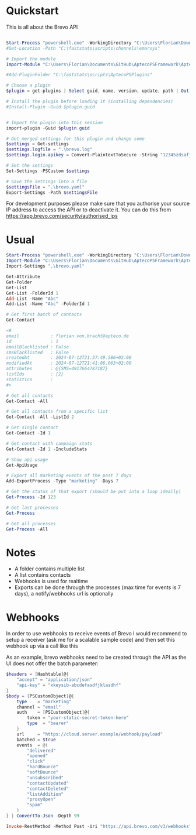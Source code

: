 # Quickstart

This is all about the Brevo API

```PowerShell

Start-Process "powershell.exe" -WorkingDirectory "C:\Users\Florian\Downloads\Brevo"
#Set-Location -Path "C:\faststats\scripts\channels\emarsys"

# Import the module
Import-Module "C:\Users\Florian\Documents\GitHub\AptecoPSFramework\AptecoPSFramework" #-Verbose

#Add-PluginFolder "C:\faststats\scripts\AptecoPSPlugins"

# Choose a plugin
$plugin = get-plugins | Select guid, name, version, update, path | Out-GridView -PassThru | Select -first 1

# Install the plugin before loading it (installing dependencies)
#Install-Plugin -Guid $plugin.guid


# Import the plugin into this session
import-plugin -Guid $plugin.guid

# Get merged settings for this plugin and change some
$settings = Get-settings
$settings.logfile = ".\brevo.log"
$settings.login.apikey = Convert-PlaintextToSecure -String "12345zdsafjhgas"

# Set the settings
Set-Settings -PSCustom $settings

# Save the settings into a file
$settingsFile = ".\brevo.yaml"
Export-Settings -Path $settingsFile

```

For development purposes please make sure that you authorise your source IP address to access the API or to deactivate it. You can do this from https://app.brevo.com/security/authorised_ips

# Usual

```PowerShell
Start-Process "powershell.exe" -WorkingDirectory "C:\Users\Florian\Downloads\Brevo"
Import-Module "C:\Users\Florian\Documents\GitHub\AptecoPSFramework\AptecoPSFramework"
Import-Settings ".\brevo.yaml"

Get-Attribute
Get-Folder
Get-List
Get-List -FolderId 1
Add-List -Name "Abc"
Add-List -Name "Abc" -FolderId 1

# Get first batch of contacts
Get-Contact

<#
email            : florian.von.bracht@apteco.de
id               : 1
emailBlacklisted : False
smsBlacklisted   : False
createdAt        : 2024-07-12T21:37:49.586+02:00
modifiedAt       : 2024-07-12T21:41:06.063+02:00
attributes       : @{SMS=4917664787187}
listIds          : {2}
statistics       :
#>

# Get all contacts
Get-Contact -All

# Get all contacts from a specific list
Get-Contact -All -ListId 2

# Get single contact
Get-Contact -Id 1

# Get contact with campaign stats
Get-Contact -Id 1 -IncludeStats

# Show api usage
Get-ApiUsage

# Export all marketing events of the past 7 days
Add-ExportProcess -Type "marketing" -Days 7

# Get the status of that export (should be put into a loop ideally)
Get-Process -Id 123

# Get last processes
Get-Process

# Get all processes
Get-Process -All

```

# Notes

- A folder contains multiple list
- A list contains contacts
- Webhooks is used for realtime
- Exports can be done through the processes (max time for events is 7 days), a notify/webhooks url is optionally

# Webhooks

In order to use webhooks to receive events of Brevo I would recommend to setup a receiver (ask me for a scalable sample code) and then set this webhook up via a call like this

As an example, brevo webhooks need to be created through the API as the UI does not offer the batch parameter:

```PowerShell
$headers = [Hashtable]@{
    "accept" = "application/json"
    "api-key" = "xkeysib-abcdefasdfjklasdhf"
}
$body = [PSCustomObject]@{
    type    = "marketing"
    channel = "email"
    auth    = [PSCustomObject]@{
        token = "your-static-secret-token-here"
        type  = "bearer"
    }
    url     = "https://cloud.server.example/webhook/payload"
    batched = $true
    events  = @(
        "delivered"
        "opened"
        "click"
        "hardBounce"
        "softBounce"
        "unsubscribed"
        "contactUpdated"
        "contactDeleted"
        "listAddition"
        "proxyOpen"
        "spam"
    )
} | ConvertTo-Json -Depth 99

Invoke-RestMethod -Method Post -Uri "https://api.brevo.com/v3/webhooks" -ContentType "application/json" -Headers $headers -Body $body
```